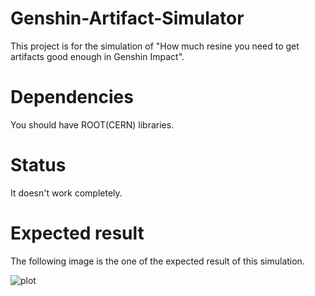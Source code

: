 # Genshin-Artifact-Simulator
This project is for the simulation of "How much resine you need to get artifacts good enough in Genshin Impact".

# Dependencies
You should have ROOT(CERN) libraries.

# Status
It doesn't work completely.

# Expected result
The following image is the one of the expected result of this simulation.

![plot](./save/Class_Diagram.png)
